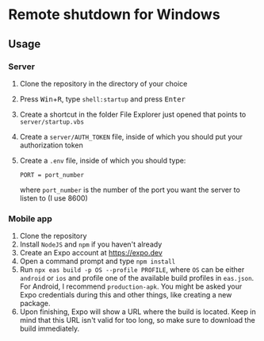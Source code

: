 # Remote shutdown for Windows

## Usage

### Server

1) Clone the repository in the directory of your choice
2) Press <kbd>Win</kbd>+<kbd>R</kbd>, type `shell:startup` and press <kbd>Enter</kbd>
3) Create a shortcut in the folder File Explorer just opened that points to `server/startup.vbs`
4) Create a `server/AUTH_TOKEN` file, inside of which you should put your authorization token
5) Create a `.env` file, inside of which you should type:

    ```text
    PORT = port_number
    ```

    where `port_number` is the number of the port you want the server to listen to (I use 8600)

### Mobile app

1) Clone the repository
2) Install `NodeJS` and `npm` if you haven't already
3) Create an Expo account at <https://expo.dev>
4) Open a command prompt and type `npm install`
5) Run `npx eas build -p OS --profile PROFILE`, where `OS` can be either `android` or `ios` and profile one of the available build profiles in `eas.json`. For Android, I recommend `production-apk`. You might be asked your Expo credentials during this and other things, like creating a new package.
6) Upon finishing, Expo will show a URL where the build is located. Keep in mind that this URL isn't valid for too long, so make sure to download the build immediately.
